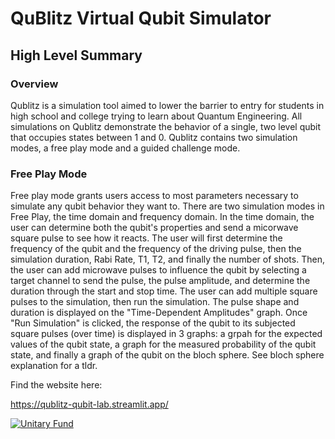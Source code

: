 # QuBlitz Virtual Qubit Simulator
## High Level Summary 
### Overview 
Qublitz is a simulation tool aimed to lower the barrier to entry for students in high school and college trying to learn about Quantum Engineering. All simulations on Qublitz demonstrate the behavior of a single, two level qubit that occupies states between 1 and 0. Qublitz contains two simulation modes, a free play mode and a guided challenge mode. 
### Free Play Mode 
Free play mode grants users access to most parameters necessary to simulate any qubit behavior they want to. There are two simulation modes in Free Play, the time domain and frequency domain. 
In the time domain, the user can determine both the qubit's properties and send a micorwave square pulse to see how it reacts. The user will first determine the frequency of the qubit and the frequency of the driving pulse, then the simulation duration, Rabi Rate, T1, T2, and finally the number of shots. Then, the user can add microwave pulses to influence the qubit by selecting a target channel to send the pulse, the pulse amplitude, and determine the duration through the start and stop time. The user can add multiple square pulses to the simulation, then run the simulation. The pulse shape and duration is displayed on the "Time-Dependent Amplitudes" graph. Once "Run Simulation" is clicked, the response of the qubit to its subjected square pulses (over time) is displayed in 3 graphs: a grpah for the expected values of the qubit state, a graph for the measured probability of the qubit state, and finally a graph of the qubit on the bloch sphere. See bloch sphere explanation for a tldr. 

Find the website here:

https://qublitz-qubit-lab.streamlit.app/

[![Unitary Fund](https://img.shields.io/badge/Supported%20By-UNITARY%20FUND-brightgreen.svg?style=for-the-badge)](https://unitary.fund)
